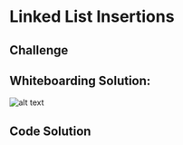 # Linked List Insertions

## Challenge

## Whiteboarding Solution: 
![alt text](https:)

## Code Solution